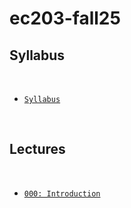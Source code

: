# ec203-fall25



## Syllabus

<br>



- [`Syllabus`](https://raw.githack.com/marciosantetti/ec203-fall25/main/syllabus/syllabus-ec203-fall25.pdf)

<br>


## Lectures



<br>

- [`000: Introduction`](https://raw.githack.com/marciosantetti/ec203-fall25/refs/heads/main/lectures/000-intro/000-introduction.html)



<br>
